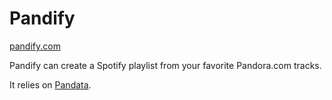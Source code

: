 # Pandify

[pandify.com][1]

Pandify can create a Spotify playlist from your favorite Pandora.com tracks.

It relies on [Pandata][2].

[1]: http://pandify.com
[2]: http://github.com/ustasb/pandata
